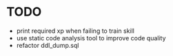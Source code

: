 # TODO
* print required xp when failing to train skill
* use static code analysis tool to improve code quality
* refactor ddl_dump.sql
